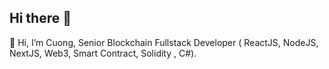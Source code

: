 ## Hi there 👋

👋 Hi, I’m Cuong, Senior Blockchain Fullstack Developer ( ReactJS, NodeJS, NextJS, Web3, Smart Contract, Solidity , C#).
